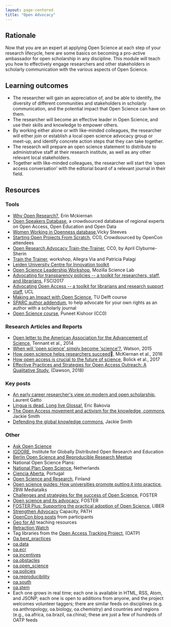 ```yaml
---
layout: page-centered
title: "Open Advocacy"
---
```


## Rationale

Now that you are an expert at applying Open Science at each step of your research
lifecycle, here are some basics on becoming a pro-active ambassador for open 
scholarship in any discipline. This module will teach you how to effectively 
engage researchers and other stakeholders in scholarly communication with the 
various aspects of Open Science.

## Learning outcomes

* The researcher will gain an appreciation of, and be able to identify, the 
  diversity of different communities and stakeholders in scholarly communication,  and the potential impact that Open Science can have on them.
* The researcher will become an effective leader in Open Science, and use their 
  skills and knowledge to empower others.
* By working either alone or with like-minded colleagues, the researcher will 
  either join or establish a local open science advocacy group or meet-up, and 
  identify concrete action steps that they can take together.
* The research will prepare an open science statement to distribute to 
  administrative staff at their research institute, as well as any other 
  relevant local stakeholders.
* Together with like-minded colleagues, the researcher will start the 
  ‘open access conversation’ with the editorial board of a relevant journal in 
  their field.

## Resources

### Tools

- [Why Open Research?](http://whyopenresearch.org/), Erin Mckiernan
- [Open Speakers Database](https://openspeakers.org/), a crowdsourced database 
  of regional experts on Open Access, Open Education and Open Data
- [Women Working in Openness database](https://fyoaw.vickysteeves.com/),Vicky 
  Steeves
- [Starting Open Projects From Scratch](https://docs.google.com/document/d/1qSXBZa3-uBKdkFCkukt5lxRsYoREWNYf0_2OpOnh3mQ/edit?usp=sharing), CC0, Crowdsourced by OpenCon attendees
- [Open Research Advocacy Train-the-Trainer](https://docs.google.com/document/d/1IYIqlFT7QSz4DPWcwsQSIzGRLk-T_SBejxqypZRCmi0/edit?usp=sharing), CC0, by April Clyburne-Sherin
- [Train the Trainer](https://github.com/TrainTheTrainer/EXCELERATE-TtT), workshop, Allegra Via and Patricia Palagi
- [Leiden University Centre for Innovation toolkit](https://www.centre4innovation.org/innovation-works/use-our-toolkit)
- [Open Science Leadership Workshop](https://github.com/mozillascience/open-science-leadership-workshop), Mozilla Science Lab
- [Advocating for transparency policies -- a toolkit for researchers, staff, and librarians](https://github.com/AllTrialsUSA/FSCI2017/blob/master/Transparency-advocacy-toolkit.md), FSCI2017
- [Advocating Open Access -- a toolkit for librarians and research support staff](http://blogs.ucl.ac.uk/open-access/files/2015/06/Advocacy-toolkit.pdf), UCL
- [Making an Impact with Open Science](https://ocw.tudelft.nl/courses/making-impact-open-science/), TU Delft course
- [SPARC author addendum](https://sparcopen.org/our-work/author-rights/), to help advocate for your own rights as an author with a scholarly journal
- [Open Science course](https://github.com/punkish/open-science-course), Puneet Kishoor (CC0)

### Research Articles and Reports

- [Open letter to the American Association for the Advancement of Science](https://thewinnower.com/papers/45-open-letter-to-the-american-association-for-the-advancement-of-science), Tennant et al., 2014
- [When will 'open science' simply become 'science'?](https://genomebiology.biomedcentral.com/articles/10.1186/s13059-015-0669-2), Watson, 2015
- [How open science helps researchers succeed](https://elifesciences.org/articles/16800), McKiernan et al., 2016
- [How open access is crucial to the future of science](https://kuscholarworks.ku.edu/handle/1808/22672), Bolick et al., 2017
- [Effective Practices and Strategies for Open Access Outreach: A Qualitative Study](https://jlsc-pub.org/articles/abstract/10.7710/2162-3309.2216/), (Dawson, 2018)

### Key posts

- [An early career researcher's view on modern and open scholarship](https://lgatto.github.io/EPFL-open-science/), Laurent Gatto
- [Lingua is dead. Long live Glossa!](http://languagelog.ldc.upenn.edu/nll/?p=22162), Eric Bakovia
- [The Open Access movement and activism for the knowledge ,commons](http://www.asanet.org/sites/default/files/savvy/footnotes/mayjun14/asaforum_0514.html), Jackie Smith
- [Defending the global knowledge commons](https://www.opendemocracy.net/jackie-smith/defending-global-knowledge-commons), Jackie Smith

### Other

- [Ask Open Science](https://ask-open-science.org/)
- [IGDORE](https://igdore.org/), Institute for Globally Distributed Open Research and Education
- [Berlin Open Science and Reproducible Research Meetup](https://www.meetup.com/Berlin-Open-Science-Meetup/)
- National Open Science Plans:
 - [National Plan Open Science](https://www.openscience.nl/), Netherlands
 - [Ciencia Aberta](http://www.ciencia-aberta.pt/), Portugal
 - [Open Science and Research](https://openscience.fi/), Finland
- [Open science guides: How universities promote putting it into practice](https://www.zbw-mediatalk.eu/en/2017/08/anleitung-fur-open-science-wie-universitaten-die-umsetzung-in-der-praxis-fordern/), ZBW Mediatalks
- [Challenges and strategies for the success of Open Science](https://www.fosteropenscience.eu/content/challenges-and-strategies-success-open-science), FOSTER
- [Open science and its advocacy](https://www.fosteropenscience.eu/content/open-science-and-its-advocacy), FOSTER
- [FOSTER Plus: Supporting the practical adoption of Open Science](http://libereurope.eu/our-activities/projects/fosterplus/), LIBER
- [Strengthen Advocacy](http://sites.path.org/advocacyandpolicy/how-we-do-it/strengthen-advocacy-capacity/) Capacity, PATH
- [OpenCon blog posts](http://www.opencon2017.org/resources_misc) from participants
- [Geo for All](https://www.osgeo.org/initiatives/geo-for-all/in-your-classroom/) teaching resources
- [Retraction Watch](http://retractionwatch.com/)
- Tag libraries from the [Open Access Tracking Project](https://cyber.harvard.edu/hoap/Open_Access_Tracking_Project), (OATP)
 - [Oa.best\_practices](http://tagteam.harvard.edu/hubs/oatp/tag/oa.best_practices)
 - [oa.data](http://tagteam.harvard.edu/hubs/oatp/tag/oa.data)
 - [oa.ecr](http://tagteam.harvard.edu/hubs/oatp/tag/oa.ecr)
 - [oa.incentives](http://tagteam.harvard.edu/hubs/oatp/tag/oa.incentives)
 - [oa.obstacles](http://tagteam.harvard.edu/hubs/oatp/tag/oa.obstacles)
 - [oa.open\_science](http://tagteam.harvard.edu/hubs/oatp/tag/oa.open_science)
 - [oa.policies](http://tagteam.harvard.edu/hubs/oatp/tag/oa.policies)
 - [oa.reproducibility](http://tagteam.harvard.edu/hubs/oatp/tag/oa.reproducibility)
 - [oa.south](http://tagteam.harvard.edu/hubs/oatp/tag/oa.south)
 - [oa.stem](http://tagteam.harvard.edu/hubs/oatp/tag/oa.stem)
 - Each one grows in real time; each one is available in HTML, RSS, Atom, and JSONP; each one is open to additions from anyone, and the project welcomes volunteer taggers; there are similar feeds on disciplines (e.g. oa.anthropology, oa.biology, oa.chemistry) and countries and regions (e.g., oa.africa, oa.brazil, oa.china); these are just a few of hundreds of OATP feeds
